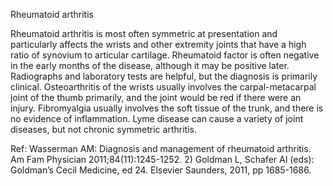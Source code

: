 Rheumatoid arthritis

Rheumatoid arthritis is most often symmetric at presentation and particularly affects the wrists and other extremity joints that have a high ratio of synovium to articular cartilage. Rheumatoid factor is often negative in the early months of the disease, although it may be positive later. Radiographs and laboratory tests are helpful, but the diagnosis is primarily clinical. Osteoarthritis of the wrists usually involves the carpal-metacarpal joint of the thumb primarily, and the joint would be red if there were an injury. Fibromyalgia usually involves the soft tissue of the trunk, and there is no evidence of inflammation. Lyme disease can cause a variety of joint diseases, but not chronic symmetric arthritis.

Ref:  Wasserman AM: Diagnosis and management of rheumatoid arthritis. Am Fam Physician 2011;84(11):1245-1252. 2) Goldman L, Schafer AI (eds): Goldman’s Cecil Medicine, ed 24. Elsevier Saunders, 2011, pp 1685-1686.